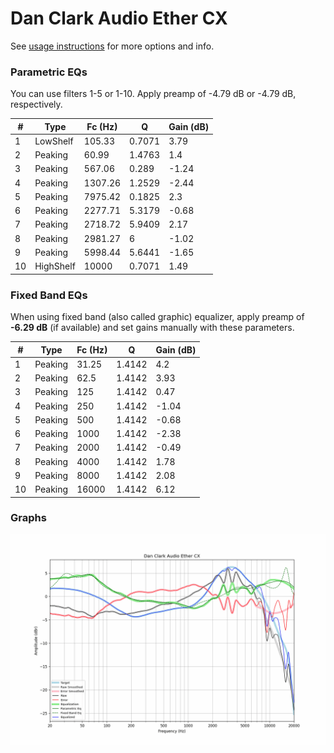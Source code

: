 # Dan Clark Audio Ether CX
See [usage instructions](https://github.com/jaakkopasanen/AutoEq#usage) for more options and info.

### Parametric EQs
You can use filters 1-5 or 1-10. Apply preamp of -4.79 dB or -4.79 dB, respectively.

|   # | Type      |   Fc (Hz) |      Q |   Gain (dB) |
|-----|-----------|-----------|--------|-------------|
|   1 | LowShelf  |    105.33 | 0.7071 |        3.79 |
|   2 | Peaking   |     60.99 | 1.4763 |        1.4  |
|   3 | Peaking   |    567.06 | 0.289  |       -1.24 |
|   4 | Peaking   |   1307.26 | 1.2529 |       -2.44 |
|   5 | Peaking   |   7975.42 | 0.1825 |        2.3  |
|   6 | Peaking   |   2277.71 | 5.3179 |       -0.68 |
|   7 | Peaking   |   2718.72 | 5.9409 |        2.17 |
|   8 | Peaking   |   2981.27 | 6      |       -1.02 |
|   9 | Peaking   |   5998.44 | 5.6441 |       -1.65 |
|  10 | HighShelf |  10000    | 0.7071 |        1.49 |

### Fixed Band EQs
When using fixed band (also called graphic) equalizer, apply preamp of **-6.29 dB** (if available) and set gains manually with these parameters.

|   # | Type    |   Fc (Hz) |      Q |   Gain (dB) |
|-----|---------|-----------|--------|-------------|
|   1 | Peaking |     31.25 | 1.4142 |        4.2  |
|   2 | Peaking |     62.5  | 1.4142 |        3.93 |
|   3 | Peaking |    125    | 1.4142 |        0.47 |
|   4 | Peaking |    250    | 1.4142 |       -1.04 |
|   5 | Peaking |    500    | 1.4142 |       -0.68 |
|   6 | Peaking |   1000    | 1.4142 |       -2.38 |
|   7 | Peaking |   2000    | 1.4142 |       -0.49 |
|   8 | Peaking |   4000    | 1.4142 |        1.78 |
|   9 | Peaking |   8000    | 1.4142 |        2.08 |
|  10 | Peaking |  16000    | 1.4142 |        6.12 |

### Graphs
![](./Dan%20Clark%20Audio%20Ether%20CX.png)
